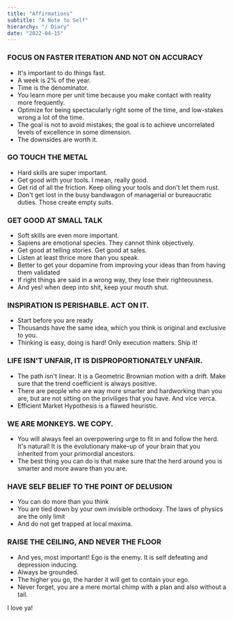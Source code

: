 ```yaml
---
title: "Affirmations"
subtitle: "A Note to Self"
hierarchy: "/ Diary"
date: "2022-04-15"
---
```


### FOCUS ON FASTER ITERATION AND NOT ON ACCURACY
 - It's important to do things fast.  
 - A week is 2% of the year. 
 - Time is the denominator. 
 - You learn more per unit time because you make contact with reality more frequently.
 - Optimize for being spectacularly right some of the time, and low-stakes wrong a lot of the time. 
 - The goal is not to avoid mistakes; the goal is to achieve uncorrelated levels of excellence in some dimension. 
 - The downsides are worth it. 

### GO TOUCH THE METAL
- Hard skills are super important. 
- Get good with your tools. I mean, really good. 
- Get rid of all the friction. Keep oiling your tools and don't let them rust. 
- Don't get lost in the busy bandwagon of managerial or bureaucratic duties. Those create empty suits.

### GET GOOD AT SMALL TALK
- Soft skills are even more important. 
- Sapiens are emotional species. They cannot think objectively. 
- Get good at telling stories. Get good at sales.
- Listen at least thrice more than you speak.
- Better to get your dopamine from improving your ideas than from having them validated
- If right things are said in a wrong way, they lose their righteousness.
- And yes! when deep into shit, keep your mouth shut.

### INSPIRATION IS PERISHABLE. ACT ON IT.
- Start before you are ready
- Thousands have the same idea, which you think is original and exclusive to you. 
- Thinking is easy, doing is hard! Only execution matters. Ship it!

### LIFE ISN'T UNFAIR, IT IS DISPROPORTIONATELY UNFAIR. 
- The path isn't linear. It is a Geometric Brownian motion with a drift. Make sure that the trend coefficient is always positive. 
- There are people who are way more smarter and hardworking than you are, but are not sitting on the priviliges that you have. And vice verca.
- Efficient Market Hypothesis is a flawed heuristic.

### WE ARE MONKEYS. WE COPY.
- You will always feel an overpowering urge to fit in and follow the herd. It's natural! It is the evolutionary make-up of your brain that you inherited from your primordial ancestors.  
- The best thing you can do is that make sure that the herd around you is smarter and more aware than you are. 

### HAVE SELF BELIEF TO THE POINT OF DELUSION
- You can do more than you think
- You are tied down by your own invisible orthodoxy. The laws of physics are the only limit
- And do not get trapped at local maxima. 

### RAISE THE CEILING, AND NEVER THE FLOOR
- And yes, most important! Ego is the enemy. It is self defeating and depression inducing. 
- Always be grounded. 
- The higher you go, the harder it will get to contain your ego. 
- Never forget, you are a mere mortal chimp with a plan and also without a tail.

I love ya!